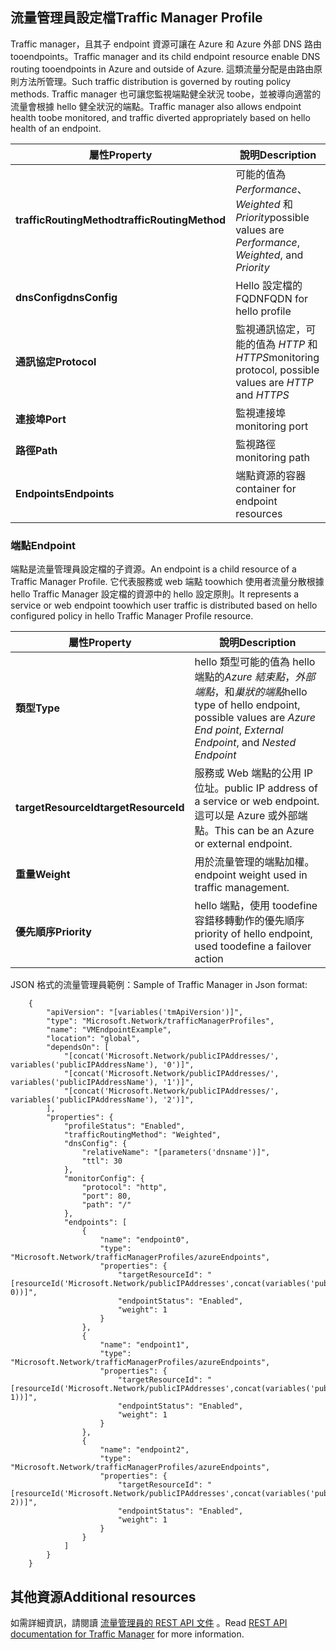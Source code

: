 ## <a name="traffic-manager-profile"></a><span data-ttu-id="d7830-101">流量管理員設定檔</span><span class="sxs-lookup"><span data-stu-id="d7830-101">Traffic Manager Profile</span></span>
<span data-ttu-id="d7830-102">Traffic manager，且其子 endpoint 資源可讓在 Azure 和 Azure 外部 DNS 路由 tooendpoints。</span><span class="sxs-lookup"><span data-stu-id="d7830-102">Traffic manager and its child endpoint resource enable DNS routing tooendpoints in Azure and outside of Azure.</span></span> <span data-ttu-id="d7830-103">這類流量分配是由路由原則方法所管理。</span><span class="sxs-lookup"><span data-stu-id="d7830-103">Such traffic distribution is governed by routing  policy methods.</span></span> <span data-ttu-id="d7830-104">Traffic manager 也可讓您監視端點健全狀況 toobe，並被導向適當的流量會根據 hello 健全狀況的端點。</span><span class="sxs-lookup"><span data-stu-id="d7830-104">Traffic manager also allows endpoint health toobe monitored, and traffic diverted appropriately based on hello health of an endpoint.</span></span> 

| <span data-ttu-id="d7830-105">屬性</span><span class="sxs-lookup"><span data-stu-id="d7830-105">Property</span></span> | <span data-ttu-id="d7830-106">說明</span><span class="sxs-lookup"><span data-stu-id="d7830-106">Description</span></span> |
| --- | --- |
| <span data-ttu-id="d7830-107">**trafficRoutingMethod**</span><span class="sxs-lookup"><span data-stu-id="d7830-107">**trafficRoutingMethod**</span></span> |<span data-ttu-id="d7830-108">可能的值為 *Performance*、*Weighted* 和 *Priority*</span><span class="sxs-lookup"><span data-stu-id="d7830-108">possible values are *Performance*, *Weighted*, and *Priority*</span></span> |
| <span data-ttu-id="d7830-109">**dnsConfig**</span><span class="sxs-lookup"><span data-stu-id="d7830-109">**dnsConfig**</span></span> |<span data-ttu-id="d7830-110">Hello 設定檔的 FQDN</span><span class="sxs-lookup"><span data-stu-id="d7830-110">FQDN for hello profile</span></span> |
| <span data-ttu-id="d7830-111">**通訊協定**</span><span class="sxs-lookup"><span data-stu-id="d7830-111">**Protocol**</span></span> |<span data-ttu-id="d7830-112">監視通訊協定，可能的值為 *HTTP* 和 *HTTPS*</span><span class="sxs-lookup"><span data-stu-id="d7830-112">monitoring protocol, possible values are *HTTP* and *HTTPS*</span></span> |
| <span data-ttu-id="d7830-113">**連接埠**</span><span class="sxs-lookup"><span data-stu-id="d7830-113">**Port**</span></span> |<span data-ttu-id="d7830-114">監視連接埠</span><span class="sxs-lookup"><span data-stu-id="d7830-114">monitoring port</span></span> |
| <span data-ttu-id="d7830-115">**路徑**</span><span class="sxs-lookup"><span data-stu-id="d7830-115">**Path**</span></span> |<span data-ttu-id="d7830-116">監視路徑</span><span class="sxs-lookup"><span data-stu-id="d7830-116">monitoring path</span></span> |
| <span data-ttu-id="d7830-117">**Endpoints**</span><span class="sxs-lookup"><span data-stu-id="d7830-117">**Endpoints**</span></span> |<span data-ttu-id="d7830-118">端點資源的容器</span><span class="sxs-lookup"><span data-stu-id="d7830-118">container for endpoint resources</span></span> |

### <a name="endpoint"></a><span data-ttu-id="d7830-119">端點</span><span class="sxs-lookup"><span data-stu-id="d7830-119">Endpoint</span></span>
<span data-ttu-id="d7830-120">端點是流量管理員設定檔的子資源。</span><span class="sxs-lookup"><span data-stu-id="d7830-120">An endpoint is a child resource of a Traffic Manager Profile.</span></span> <span data-ttu-id="d7830-121">它代表服務或 web 端點 toowhich 使用者流量分散根據 hello Traffic Manager 設定檔的資源中的 hello 設定原則。</span><span class="sxs-lookup"><span data-stu-id="d7830-121">It represents a service or web endpoint toowhich user traffic is distributed based on hello configured policy in hello Traffic Manager Profile resource.</span></span> 

| <span data-ttu-id="d7830-122">屬性</span><span class="sxs-lookup"><span data-stu-id="d7830-122">Property</span></span> | <span data-ttu-id="d7830-123">說明</span><span class="sxs-lookup"><span data-stu-id="d7830-123">Description</span></span> |
| --- | --- |
| <span data-ttu-id="d7830-124">**類型**</span><span class="sxs-lookup"><span data-stu-id="d7830-124">**Type**</span></span> |<span data-ttu-id="d7830-125">hello 類型可能的值為 hello 端點的*Azure 結束點*，*外部端點*，和*巢狀的端點*</span><span class="sxs-lookup"><span data-stu-id="d7830-125">hello type of hello endpoint, possible values are *Azure End point*, *External Endpoint*, and  *Nested Endpoint*</span></span> |
| <span data-ttu-id="d7830-126">**targetResourceId**</span><span class="sxs-lookup"><span data-stu-id="d7830-126">**targetResourceId**</span></span> |<span data-ttu-id="d7830-127">服務或 Web 端點的公用 IP 位址。</span><span class="sxs-lookup"><span data-stu-id="d7830-127">public IP address of a service or web endpoint.</span></span> <span data-ttu-id="d7830-128">這可以是 Azure 或外部端點。</span><span class="sxs-lookup"><span data-stu-id="d7830-128">This can be an Azure or external endpoint.</span></span> |
| <span data-ttu-id="d7830-129">**重量**</span><span class="sxs-lookup"><span data-stu-id="d7830-129">**Weight**</span></span> |<span data-ttu-id="d7830-130">用於流量管理的端點加權。</span><span class="sxs-lookup"><span data-stu-id="d7830-130">endpoint weight used in traffic management.</span></span> |
| <span data-ttu-id="d7830-131">**優先順序**</span><span class="sxs-lookup"><span data-stu-id="d7830-131">**Priority**</span></span> |<span data-ttu-id="d7830-132">hello 端點，使用 toodefine 容錯移轉動作的優先順序</span><span class="sxs-lookup"><span data-stu-id="d7830-132">priority of hello endpoint, used toodefine a failover action</span></span> |

<span data-ttu-id="d7830-133">JSON 格式的流量管理員範例：</span><span class="sxs-lookup"><span data-stu-id="d7830-133">Sample of Traffic Manager in Json format:</span></span> 

        {
            "apiVersion": "[variables('tmApiVersion')]",
            "type": "Microsoft.Network/trafficManagerProfiles",
            "name": "VMEndpointExample",
            "location": "global",
            "dependsOn": [
                "[concat('Microsoft.Network/publicIPAddresses/', variables('publicIPAddressName'), '0')]",
                "[concat('Microsoft.Network/publicIPAddresses/', variables('publicIPAddressName'), '1')]",
                "[concat('Microsoft.Network/publicIPAddresses/', variables('publicIPAddressName'), '2')]",
            ],
            "properties": {
                "profileStatus": "Enabled",
                "trafficRoutingMethod": "Weighted",
                "dnsConfig": {
                    "relativeName": "[parameters('dnsname')]",
                    "ttl": 30
                },
                "monitorConfig": {
                    "protocol": "http",
                    "port": 80,
                    "path": "/"
                },
                "endpoints": [
                    {
                        "name": "endpoint0",
                        "type": "Microsoft.Network/trafficManagerProfiles/azureEndpoints",
                        "properties": {
                            "targetResourceId": "[resourceId('Microsoft.Network/publicIPAddresses',concat(variables('publicIPAddressName'), 0))]",
                            "endpointStatus": "Enabled",
                            "weight": 1
                        }
                    },
                    {
                        "name": "endpoint1",
                        "type": "Microsoft.Network/trafficManagerProfiles/azureEndpoints",
                        "properties": {
                            "targetResourceId": "[resourceId('Microsoft.Network/publicIPAddresses',concat(variables('publicIPAddressName'), 1))]",
                            "endpointStatus": "Enabled",
                            "weight": 1
                        }
                    },
                    {
                        "name": "endpoint2",
                        "type": "Microsoft.Network/trafficManagerProfiles/azureEndpoints",
                        "properties": {
                            "targetResourceId": "[resourceId('Microsoft.Network/publicIPAddresses',concat(variables('publicIPAddressName'), 2))]",
                            "endpointStatus": "Enabled",
                            "weight": 1
                        }
                    }
                ]
            }
        }


## <a name="additional-resources"></a><span data-ttu-id="d7830-134">其他資源</span><span class="sxs-lookup"><span data-stu-id="d7830-134">Additional resources</span></span>
<span data-ttu-id="d7830-135">如需詳細資訊，請閱讀 [流量管理員的 REST API 文件](https://msdn.microsoft.com/library/azure/mt163664.aspx) 。</span><span class="sxs-lookup"><span data-stu-id="d7830-135">Read [REST API documentation for Traffic Manager](https://msdn.microsoft.com/library/azure/mt163664.aspx) for more information.</span></span>

